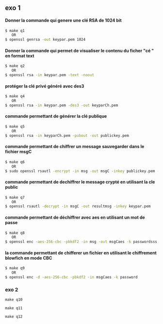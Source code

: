 

## exo 1

#### Donner la commande qui genere une clé RSA de 1024 bit 

```sh
$ make q1
   OR
$ openssl genrsa -out keypar.pem 1024
```
#### Donner la commande qui permet de visualiser le contenu du ficher "cé " en format text 
```sh
$ make q2
   OR
$ openssl rsa -in keypar.pem -text -noout
```
#### protéger la clé privé généré avec des3
```sh
$ make q4
   OR
$ openssl rsa -in keypar.pem -des3 -out keyparCh.pem
```
#### commande permettant de générer la clé publique
```sh
$ make q5
   OR
$ openssl rsa -in keyparCh.pem -pubout -out publickey.pem 
```
#### commande permettant de chiffrer un message sauvegarder dans le fichier msgC
```sh
$ make q6
   OR
$ sudo openssl rsautl -encrypt -in msg -out msgC -inkey publickey.pem -pubin 
```
####  commande permettant de dechiffrer le message crypté en utilisant la cle public
```sh
$ make q7
   OR
$ openssl rsautl -decrypt -in msgC -out resultmsg -inkey keypar.pem 
```
####  commande permettant de déchiffrer avec aes en utilisant un mot de passe
```sh
$ make q8
   OR
$ openssl enc -aes-256-cbc -pbkdf2 -in msg -out msgCaes -k passwordsss
```
#### la commande permettant de chifferer un fichier en utilisant le chiffrement blowfich en mode CBC
```sh
$ make q9
   OR
$ openssl enc -d -aes-256-cbc -pbkdf2 -in msgCaes -k password
```
### exo 2
```
make q10
```
```
make q11
```
```
make q12
```